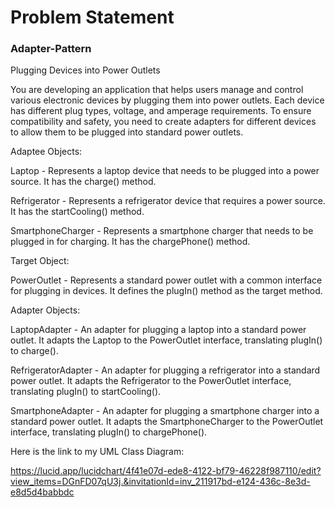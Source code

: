 # Problem Statement

### Adapter-Pattern

Plugging Devices into Power Outlets

You are developing an application that helps users manage and control various electronic devices by plugging them into power outlets. Each device has different plug types, voltage, and amperage requirements. To ensure compatibility and safety, you need to create adapters for different devices to allow them to be plugged into standard power outlets.

Adaptee Objects:

Laptop - Represents a laptop device that needs to be plugged into a power source. It has the charge() method.

Refrigerator - Represents a refrigerator device that requires a power source. It has the startCooling() method.

SmartphoneCharger - Represents a smartphone charger that needs to be plugged in for charging. It has the chargePhone() method.

Target Object:

PowerOutlet - Represents a standard power outlet with a common interface for plugging in devices. It defines the plugIn() method as the target method.

Adapter Objects:

LaptopAdapter - An adapter for plugging a laptop into a standard power outlet. It adapts the Laptop to the PowerOutlet interface, translating plugIn() to charge().

RefrigeratorAdapter - An adapter for plugging a refrigerator into a standard power outlet. It adapts the Refrigerator to the PowerOutlet interface, translating plugIn() to startCooling().

SmartphoneAdapter - An adapter for plugging a smartphone charger into a standard power outlet. It adapts the SmartphoneCharger to the PowerOutlet interface, translating plugIn() to chargePhone().

Here is the link to my UML Class Diagram:

https://lucid.app/lucidchart/4f41e07d-ede8-4122-bf79-46228f987110/edit?view_items=DGnFD07qU3j.&invitationId=inv_211917bd-e124-436c-8e3d-e8d5d4babbdc
